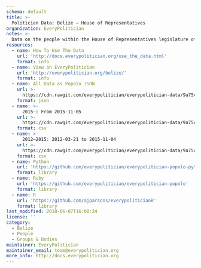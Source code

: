 ```yaml
---
schema: default
title: >-
  Politician Data: Belize — House of Representatives
organization: EveryPolitician
notes: >-
  Data on the people within the House of Representatives legislature of Belize.
resources:
  - name: How To Use The Data
    url: 'http://docs.everypolitician.org/use_the_data.html'
    format: info
  - name: View on EveryPolitician
    url: 'http://everypolitician.org/belize/'
    format: info
  - name: All Data as Popolo JSON
    url: >-
      https://cdn.rawgit.com/everypolitician/everypolitician-data/9a75c94fb3f01a45e5616242dec9743ba96f137f/data/Belize/Representatives/ep-popolo-v1.0.json
    format: json
  - name: >-
      2015–: From 2015-11-05
    url: >-
      https://cdn.rawgit.com/everypolitician/everypolitician-data/9a75c94fb3f01a45e5616242dec9743ba96f137f/data/Belize/Representatives/term-2015.csv
    format: csv
  - name: >-
      2012–2015: 2012-03-21 to 2015-11-04
    url: >-
      https://cdn.rawgit.com/everypolitician/everypolitician-data/9a75c94fb3f01a45e5616242dec9743ba96f137f/data/Belize/Representatives/term-2012.csv
    format: csv
  - name: Python
    url: 'https://github.com/everypolitician/everypolitician-popolo-python'
    format: library
  - name: Ruby
    url: 'https://github.com/everypolitician/everypolitician-popolo'
    format: library
  - name: R
    url: 'https://github.com/ajparsons/everypoliticianR'
    format: library
last_modified: 2018-06-07T16:00:24
license: ''
category:
  - Belize
  - People
  - Groups & Bodies
maintainer: EveryPolitician
maintainer_email: team@everypolitician.org
more_info: http://docs.everypolitician.org
---
```


